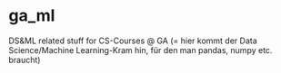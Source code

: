 # ga_ml
DS&ML related stuff for CS-Courses @ GA
(= hier kommt der Data Science/Machine Learning-Kram hin, für den man pandas, numpy etc. braucht)

